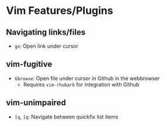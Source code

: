 # Vim Features/Plugins

## Navigating links/files

- `gx`: Open link under cursor

## vim-fugitive

- `Gbrowse`: Open file under cursor in Github in the webbrowser
    - Requires `vim-rhubarb` for integration with Github

## vim-unimpaired

- `[q`, `]q`: Navigate between quickfix list items
